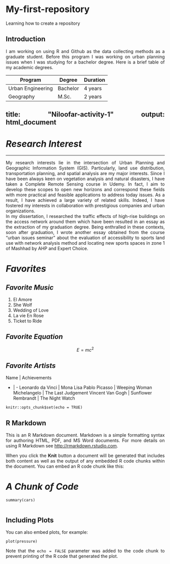 # My-first-repository
Learning how to create a repository


## Introduction


I am working on using R and Github as the data collecting methods as a graduate student. Before this program I was working on urban planning issues when I was studying for a bachelor degree. Here is a brief table of my academic degrees.

Program | Degree | Duration
-| - | -
Urban Engineering | Bachelor | 4 years
Geography | M.Sc. | 2 years

title: "Niloofar-activity-1"
output: html_document
---
<style> body {text-align: justify} </style> <!-- Justify text. -->  

# ***Research Interest***
***
My research interests lie in the intersection of Urban Planning and Geographic Information System (GIS). Particularly, land use distribution, transportation planning, and spatial analysis are my major interests. Since I have been always keen on vegetation analysis and natural disasters, I have taken a Complete Remote Sensing course in Udemy. In fact, I aim to develop these scopes to open new horizons and correspond these fields with more practical and feasible applications to address today issues. As a result, I have achieved a large variety of related skills. Indeed, I have fostered my interests in collaboration with prestigious companies and urban organizations.  
In my dissertation, I researched the traffic effects of high-rise buildings on the access network around them which have been resulted in an essay as the extraction of my graduation degree. Being enthralled in these contexts, soon after graduation, I wrote another essay obtained from the course “urban issues seminar” about the evaluation of accessibility to sports land use with network analysis method and locating new sports spaces in zone 1 of Mashhad by AHP and Expert Choice. 

# ***Favorites***  
## ***Favorite Music***  
1. El Amore  
2. She Wolf
3. Wedding of Love  
4. La vie En Rose
5. Ticket to Ride  

## ***Favorite Equation***  
$$  
E=mc^2  
$$

## ***Favorite Artists***  

Name | Achievements
- | -
Leonardo da Vinci | Mona Lisa
Pablo Picasso | Weeping Woman  
Michelangelo | The Last Judgement
Vincent Van Gogh | Sunflower  
Rembrandt | The Night Watch  


```{r setup, include=FALSE}
knitr::opts_chunk$set(echo = TRUE)
```

## R Markdown

This is an R Markdown document. Markdown is a simple formatting syntax for authoring HTML, PDF, and MS Word documents. For more details on using R Markdown see <http://rmarkdown.rstudio.com>.

When you click the **Knit** button a document will be generated that includes both content as well as the output of any embedded R code chunks within the document. You can embed an R code chunk like this:  

# ***A Chunk of Code***
```{r cars}
summary(cars)
```

```{r testing-arguments, eval = FALSE}

```

## Including Plots

You can also embed plots, for example:

```{r pressure, echo=FALSE}
plot(pressure)
```


Note that the `echo = FALSE` parameter was added to the code chunk to prevent printing of the R code that generated the plot.
